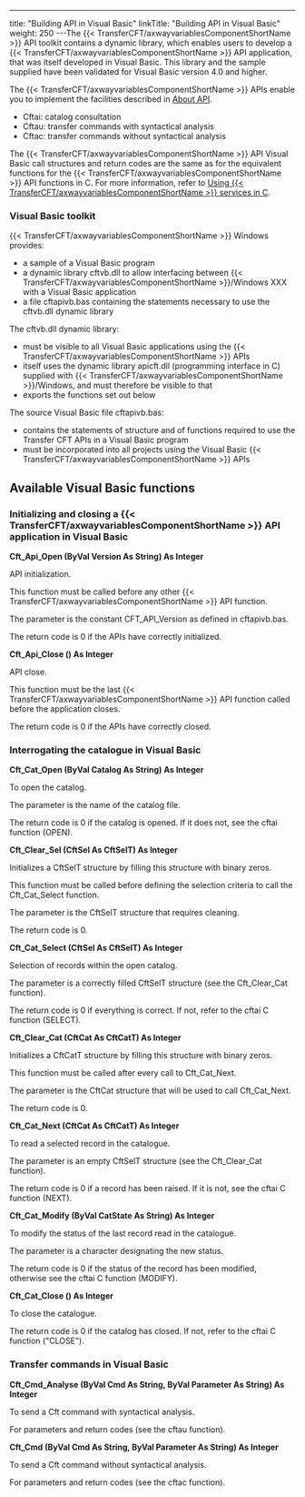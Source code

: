 ---
title: "Building  API in Visual Basic"
linkTitle: "Building API in Visual Basic"
weight: 250
---The {{< TransferCFT/axwayvariablesComponentShortName  >}} API toolkit contains a dynamic library, which enables
users to develop a {{< TransferCFT/axwayvariablesComponentShortName  >}} API application, that was itself developed
in Visual Basic. This library and the sample supplied have been validated
for Visual Basic version 4.0 and higher.

The {{< TransferCFT/axwayvariablesComponentShortName  >}} APIs enable you to implement the facilities
described in [About API](../../../../about_this_document_zos/using_apis).

* Cftai:
    catalog consultation
* Cftau:
    transfer commands with syntactical analysis
* Cftac:
    transfer commands without syntactical analysis

The {{< TransferCFT/axwayvariablesComponentShortName  >}} API Visual Basic call structures and return
codes are the same as for the equivalent functions for the {{< TransferCFT/axwayvariablesComponentShortName  >}}
API functions in C. For more information, refer to [Using {{< TransferCFT/axwayvariablesComponentShortName  >}} services in C](../../../../about_this_document_ibmi/using_apis/using_cft_services_in_c).

### Visual Basic toolkit

{{< TransferCFT/axwayvariablesComponentShortName  >}} Windows provides:

* a sample of a Visual
    Basic program
* a dynamic library
    cftvb.dll to allow interfacing between {{< TransferCFT/axwayvariablesComponentShortName >}}/Windows
    XXX with a Visual Basic application
* a file
    cftapivb.bas containing the statements necessary to use the cftvb.dll
    dynamic library

The cftvb.dll dynamic library:

* must be visible
    to all Visual Basic applications using the {{< TransferCFT/axwayvariablesComponentShortName >}} APIs
* itself uses
    the dynamic library apicft.dll (programming interface in C) supplied
    with {{< TransferCFT/axwayvariablesComponentShortName >}}/Windows, and must therefore be visible to that
* exports the
    functions set out below

The source Visual Basic file cftapivb.bas:

* contains the
    statements of structure and of functions required to use the Transfer
    CFT APIs in a Visual Basic program
* must be incorporated
    into all projects using the Visual Basic {{< TransferCFT/axwayvariablesComponentShortName >}} APIs

## Available Visual Basic functions

### Initializing and closing a {{< TransferCFT/axwayvariablesComponentShortName  >}} API application in Visual Basic

****Cft_Api_Open (ByVal Version As String) As Integer****

API initialization.

This function must be called before any other {{< TransferCFT/axwayvariablesComponentShortName  >}} API function.

The parameter is the constant CFT_API_Version as defined in cftapivb.bas.

The return code is 0 if the APIs have correctly initialized.

****Cft_Api_Close () As Integer****

API close.

This function must be the last {{< TransferCFT/axwayvariablesComponentShortName  >}} API function called before
the application closes.

The return code is 0 if the APIs have correctly closed.

### Interrogating the catalogue in Visual Basic

****Cft_Cat_Open (ByVal Catalog As String) As Integer****

To open the catalog.

The parameter is the name of the catalog file.

The return code is 0 if the catalog is opened. If it does not, see
the cftai function (OPEN).

****Cft_Clear_Sel (CftSel As CftSelT) As Integer****

Initializes a CftSelT structure by filling this structure with binary
zeros.

This function must be called before defining the selection criteria
to call the Cft_Cat_Select function.

The parameter is the CftSelT structure that requires cleaning.

The return code is 0.

****Cft_Cat_Select (CftSel As CftSelT) As
Integer****

Selection of records within the open catalog.

The parameter is a correctly filled CftSelT structure (see the Cft_Clear_Cat
function).

The return code is 0 if everything is correct. If not, refer to the
cftai C function (SELECT).

****Cft_Clear_Cat (CftCat As CftCatT) As Integer****

Initializes a CftCatT structure by filling this structure with binary
zeros.

This function must be called after every call to Cft_Cat_Next.

The parameter is the CftCat structure that will be used to call Cft_Cat_Next.

The return code is 0.

****Cft_Cat_Next (CftCat As CftCatT) As Integer****

To read a selected record in the catalogue.

The parameter is an empty CftSelT structure (see the Cft_Clear_Cat function).

The return code is 0 if a record has been raised. If it is not, see
the cftai C function (NEXT).

****Cft_Cat_Modify (ByVal CatState As String)
As Integer****

To modify the status of the last record read in the catalogue.

The parameter is a character designating the new status.

The return code is 0 if the status of the record has been modified,
otherwise see the cftai C function (MODIFY).

****Cft_Cat_Close () As Integer****

To close the catalogue.

The return code is 0 if the catalog has closed. If not, refer to
the cftai C function ("CLOSE").

### Transfer commands in Visual Basic

****Cft_Cmd_Analyse (ByVal Cmd As String, ByVal Parameter As String) As
Integer****

To send a Cft command with syntactical analysis.

For parameters and return codes (see the cftau function).

****Cft_Cmd (ByVal Cmd As String, ByVal Parameter
As String) As Integer****

To send a Cft command without syntactical analysis.

For parameters and return codes (see the cftac function).
